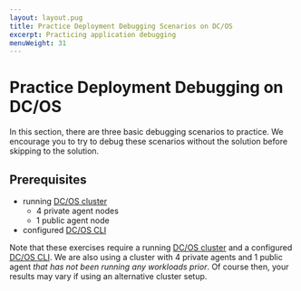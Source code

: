 ```yaml
---
layout: layout.pug
title: Practice Deployment Debugging Scenarios on DC/OS
excerpt: Practicing application debugging
menuWeight: 31
---
```


<!-- IV. Hands On Examples Section -->

<a name=hands-on></a>

# Practice Deployment Debugging on DC/OS

In this section, there are three basic debugging scenarios to practice. We encourage you to try to debug these scenarios without the solution before skipping to the solution.

## Prerequisites

- running [DC/OS cluster](/1.11/installing/oss/)
    - 4 private agent nodes
    - 1 public agent node
- configured [DC/OS CLI](https://docs.mesosphere.com/1.11/cli/install/)

Note that these exercises require a running [DC/OS cluster](/1.11/installing/oss/) and a configured [DC/OS CLI](https://docs.mesosphere.com/1.11/cli/install/). We are also using a cluster with 4 private agents and 1 public agent *that has not been running any workloads prior*. Of course then, your results may vary if using an alternative cluster setup.
